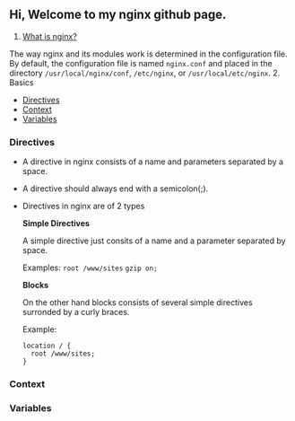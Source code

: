 ## Hi, Welcome to my nginx github page.

1. [What is nginx?](https://www.nginx.com/resources/glossary/nginx/)

  The way nginx and its modules work is determined in the configuration file. By default, the configuration file is named `nginx.conf` and placed in the directory `/usr/local/nginx/conf`, `/etc/nginx`, or `/usr/local/etc/nginx`.
2. Basics
  * [Directives](#directives)
  * [Context](#context)
  * [Variables](#variables)

### Directives

- A directive in nginx consists of a name and parameters separated by a space.
- A directive should always end with a semicolon(;).
- Directives in nginx are of 2 types
    
  **Simple Directives**

  A simple directive just consits of a name and a parameter separated by space.
      
  Examples: `root /www/sites` `gzip on;`
      
  **Blocks**

  On the other hand blocks consists of several simple directives surronded by a curly braces.
      
  Example:
  ```
  location / {
    root /www/sites;
  }
  ```

### Context

### Variables